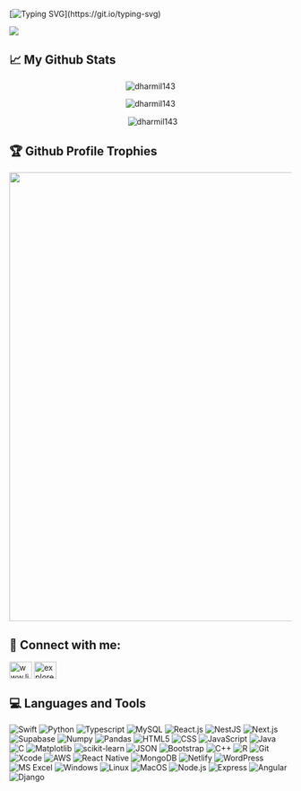 [![Typing SVG](https://readme-typing-svg.demolab.com?font=DM+Serif+Display&size=32&pause=400&color=E2D5A2&multiline=true&width=435&height=120&lines=Hi!+I+am+Dharmil+Karia!;Welcome+to+my+GitHub!)](https://git.io/typing-svg)

![](https://komarev.com/ghpvc/?username=dharmil143)

## 📈 My Github Stats

<p align="center"> <img src="https://github-readme-stats.vercel.app/api?username=dharmil143&show_icons=true&theme=tokyonight" alt="dharmil143" />
<br>

<p align="center"> <img src="https://github-readme-stats.vercel.app/api/top-langs/?username=dharmil143&&layout=compact&theme=tokyonight" alt="dharmil143" />
<br>


<p align="center">
  <img align="center" src="https://github-readme-streak-stats.herokuapp.com/?user=dharmil143&theme=tokyonight" alt="dharmil143" />
</p>


## 🏆 Github Profile Trophies

<img width=800 src="https://github-profile-trophy.vercel.app/?username=dharmil143&margin-w=15&column=9&theme=tokyonight&no-frame=true"/>


## 📲 Connect with me:

<p align="left">
<a href="https://www.linkedin.com/in/dharmilkaria/" target="blank"><img align="center" src="https://raw.githubusercontent.com/rahuldkjain/github-profile-readme-generator/master/src/images/icons/Social/linked-in-alt.svg" alt="www.linkedin.com/in/nagpurkar" height="30" width="40" /></a>
<a href="https://www.instagram.com/dharmilkaria/" target="blank"><img align="center" src="https://raw.githubusercontent.com/rahuldkjain/github-profile-readme-generator/master/src/images/icons/Social/instagram.svg" alt="exploreista_" height="30" width="40" /></a>
</p>


## 💻 Languages and Tools

![Swift](https://img.shields.io/badge/Swift-%23FF0000.svg?style=for-the-badge&logo=swift&logoColor=white)
![Python](https://img.shields.io/badge/python-3670A0?style=for-the-badge&logo=python&logoColor=ffdd54)
![Typescript](https://img.shields.io/badge/TypeScript-%23007ACC.svg?style=for-the-badge&logo=typescript&logoColor=white)
![MySQL](https://img.shields.io/badge/mysql-%2300000f.svg?style=for-the-badge&logo=mysql&logoColor=white)
![React.js](https://img.shields.io/badge/React.js-%2361DAFB.svg?style=for-the-badge&logo=react&logoColor=black)
![NestJS](https://img.shields.io/badge/NestJS-%23E0234E.svg?style=for-the-badge&logo=nestjs&logoColor=white)
![Next.js](https://img.shields.io/badge/Next.js-%23000000.svg?style=for-the-badge&logo=next.js&logoColor=white)
![Supabase](https://img.shields.io/badge/Supabase-%2300D17B.svg?style=for-the-badge&logo=supabase&logoColor=white)
![Numpy](https://img.shields.io/badge/numpy-%23013243.svg?style=for-the-badge&logo=numpy&logoColor=white)
![Pandas](https://img.shields.io/badge/pandas-%23150458.svg?style=for-the-badge&logo=pandas&logoColor=white)
![HTML5](https://img.shields.io/badge/HTML5-%23E34F26.svg?style=for-the-badge&logo=html5&logoColor=white)
![CSS](https://img.shields.io/badge/CSS-%231572B6.svg?style=for-the-badge&logo=css3&logoColor=white)
![JavaScript](https://img.shields.io/badge/JavaScript-%23F7DF1E.svg?style=for-the-badge&logo=javascript&logoColor=black)
![Java](https://img.shields.io/badge/Java-%23FF0000.svg?style=for-the-badge&logo=java&logoColor=white)
![C](https://img.shields.io/badge/C-%2300599C.svg?style=for-the-badge&logo=c&logoColor=white&theme=tokyonight)
![Matplotlib](https://img.shields.io/badge/Matplotlib-%23ffffff.svg?style=for-the-badge&logo=Matplotlib&logoColor=black)
![scikit-learn](https://img.shields.io/badge/scikit--learn-%23F7931E.svg?style=for-the-badge&logo=scikit-learn&logoColor=white)
![JSON](https://img.shields.io/badge/JSON-%23000000.svg?style=for-the-badge&logo=json&logoColor=white)
![Bootstrap](https://img.shields.io/badge/Bootstrap-%23563D7C.svg?style=for-the-badge&logo=bootstrap&logoColor=white)
![C++](https://img.shields.io/badge/C++-%2300599C.svg?style=for-the-badge&logo=cplusplus&logoColor=white)
![R](https://img.shields.io/badge/R-%23276DC3.svg?style=for-the-badge&logo=r&logoColor=white)
![Git](https://img.shields.io/badge/Git-%23F05032.svg?style=for-the-badge&logo=git&logoColor=white)
![Xcode](https://img.shields.io/badge/Xcode-%23000000.svg?style=for-the-badge&logo=xcode&logoColor=white)
![AWS](https://img.shields.io/badge/AWS-%23FF9900.svg?style=for-the-badge&logo=amazonaws&logoColor=white)
![React Native](https://img.shields.io/badge/React_Native-%2361DAFB.svg?style=for-the-badge&logo=react&logoColor=black)
![MongoDB](https://img.shields.io/badge/MongoDB-%2347A248.svg?style=for-the-badge&logo=mongodb&logoColor=white)
![Netlify](https://img.shields.io/badge/Netlify-%23000000.svg?style=for-the-badge&logo=netlify&logoColor=white)
![WordPress](https://img.shields.io/badge/WordPress-%23462F3A.svg?style=for-the-badge&logo=wordpress&logoColor=white)
![MS Excel](https://img.shields.io/badge/MS%20Excel-%2333A1D6.svg?style=for-the-badge&logo=microsoft-excel&logoColor=white)
![Windows](https://img.shields.io/badge/Windows-%231572B6.svg?style=for-the-badge&logo=windows&logoColor=white)
![Linux](https://img.shields.io/badge/Linux-%23FCC624.svg?style=for-the-badge&logo=linux&logoColor=black)
![MacOS](https://img.shields.io/badge/MacOS-%23000000.svg?style=for-the-badge&logo=apple&logoColor=white)
![Node.js](https://img.shields.io/badge/Node.js-%2361DAFB.svg?style=for-the-badge&logo=node.js&logoColor=white)
![Express](https://img.shields.io/badge/Express-%23404D59.svg?style=for-the-badge&logo=express&logoColor=white)
![Angular](https://img.shields.io/badge/Angular-%23E23237.svg?style=for-the-badge&logo=angular&logoColor=white)
![Django](https://img.shields.io/badge/Django-%23092E20.svg?style=for-the-badge&logo=django&logoColor=white)
